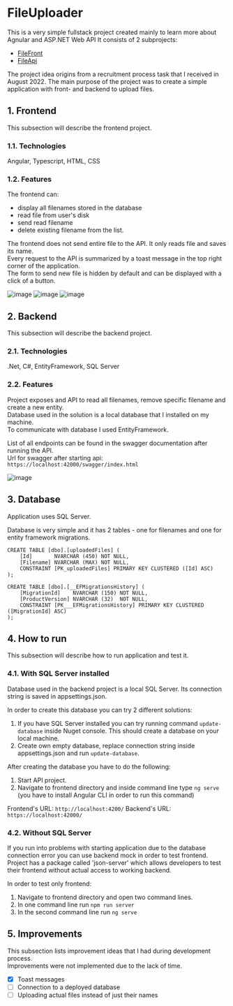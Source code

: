 # FileUploader

This is a very simple fullstack project created mainly to learn more about Agnular and ASP.NET Web API
It consists of 2 subprojects:
- [FileFront](#frontend)
- [FileApi](#backend)

The project idea origins from a recruitment process task that I received in August 2022.
The main purpose of the project was to create a simple application with front- and backend to upload files.

## 1. Frontend
This subsection will describe the frontend project.

### 1.1. Technologies
Angular, Typescript, HTML, CSS

### 1.2. Features
The frontend can:
- display all filenames stored in the database
- read file from user's disk
- send read filename
- delete existing filename from the list.

The frontend does not send entire file to the API. It only reads file and saves its name.\
Every request to the API is summarized by a toast message in the top right corner of the application.\
The form to send new file is hidden by default and can be displayed with a click of a button.

![image](https://user-images.githubusercontent.com/51708716/183243407-d32e089f-de21-49e5-be29-a5397504cb07.png)
![image](https://user-images.githubusercontent.com/51708716/183243416-6d1f0a3c-0c03-429b-b6b6-038976a084c5.png)
![image](https://user-images.githubusercontent.com/51708716/183243422-5f3175df-2bf7-4249-8e62-e6eca48e42be.png)


## 2. Backend
This subsection will describe the backend project.

### 2.1. Technologies
.Net, C#, EntityFramework, SQL Server

### 2.2. Features
Project exposes and API to read all filenames, remove specific filename and create a new entity.\
Database used in the solution is a local database that I installed on my machine.\
To communicate with database I used EntityFramework.

List of all endpoints can be found in the swagger documentation after running the API.\
Url for swagger after starting api: ```https://localhost:42000/swagger/index.html```

![image](https://user-images.githubusercontent.com/51708716/183243736-8cb6c2b0-19b0-4806-a8e6-269f219dc11b.png)


## 3. Database
Application uses SQL Server.

Database is very simple and it has 2 tables - one for filenames and one for entity framework migrations.

```
CREATE TABLE [dbo].[uploadedFiles] (
    [Id]       NVARCHAR (450) NOT NULL,
    [Filename] NVARCHAR (MAX) NOT NULL,
    CONSTRAINT [PK_uploadedFiles] PRIMARY KEY CLUSTERED ([Id] ASC)
);

CREATE TABLE [dbo].[__EFMigrationsHistory] (
    [MigrationId]    NVARCHAR (150) NOT NULL,
    [ProductVersion] NVARCHAR (32)  NOT NULL,
    CONSTRAINT [PK___EFMigrationsHistory] PRIMARY KEY CLUSTERED ([MigrationId] ASC)
);
```

## 4. How to run
This subsection will describe how to run application and test it.

### 4.1. With SQL Server installed
Database used in the backend project is a local SQL Server. Its connection string is saved in appsettings.json.

In order to create this database you can try 2 different solutions:
1. If you have SQL Server installed you can try running command ```update-database``` inside Nuget console. This should create a database on your local machine.
2. Create own empty database, replace connection string inside appsettings.json and run ```update-database```.

After creating the database you have to do the following:
1. Start API project.
2. Navigate to frontend directory and inside command line type ```ng serve``` (you have to install Angular CLI in order to run this command)

Frontend's URL: ```http://localhost:4200/```
Backend's URL: ```https://localhost:42000/```

### 4.2. Without SQL Server
If you run into problems with starting application due to the database connection error you can use backend mock in order to test frontend.\
Project has a package called 'json-server' which allows developers to test their frontend without actual access to working backend.

In order to test only frontend:
1. Navigate to frontend directory and open two command lines.
2. In one command line run ```npm run server```
3. In the second command line run ```ng serve```

## 5. Improvements
This subsection lists improvement ideas that I had during development process.\
Improvements were not implemented due to the lack of time.

- [x] Toast messages
- [ ] Connection to a deployed database
- [ ] Uploading actual files instead of just their names
